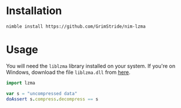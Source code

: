# Installation
```
nimble install https://github.com/GrimStride/nim-lzma
```

# Usage

You will need the `liblzma` library installed on your system. If you're on Windows, download the file `liblzma.dll` from [here](https://tukaani.org/xz/).

```nim
import lzma

var s = "uncompressed data"
doAssert s.compress.decompress == s
```
